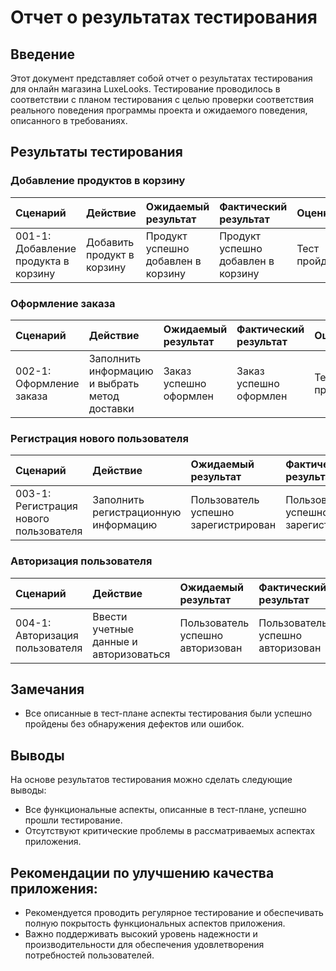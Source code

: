 # Отчет о результатах тестирования

## Введение
Этот документ представляет собой отчет о результатах тестирования для онлайн магазина LuxeLooks. Тестирование проводилось в соответствии с планом тестирования с целью проверки соответствия реального поведения программы проекта и ожидаемого поведения, описанного в требованиях.

## Результаты тестирования

### Добавление продуктов в корзину
| Сценарий | Действие | Ожидаемый результат | Фактический результат | Оценка |
|:---|:---|:---|:---|:---|
| 001-1: Добавление продукта в корзину | Добавить продукт в корзину | Продукт успешно добавлен в корзину | Продукт успешно добавлен в корзину | Тест пройден |

### Оформление заказа
| Сценарий | Действие | Ожидаемый результат | Фактический результат | Оценка |
|:---|:---|:---|:---|:---|
| 002-1: Оформление заказа | Заполнить информацию и выбрать метод доставки | Заказ успешно оформлен | Заказ успешно оформлен | Тест пройден |

### Регистрация нового пользователя
| Сценарий | Действие | Ожидаемый результат | Фактический результат | Оценка |
|:---|:---|:---|:---|:---|
| 003-1: Регистрация нового пользователя | Заполнить регистрационную информацию | Пользователь успешно зарегистрирован | Пользователь успешно зарегистрирован | Тест пройден |

### Авторизация пользователя
| Сценарий | Действие | Ожидаемый результат | Фактический результат | Оценка |
|:---|:---|:---|:---|:---|
| 004-1: Авторизация пользователя | Ввести учетные данные и авторизоваться | Пользователь успешно авторизован | Пользователь успешно авторизован | Тест пройден |

## Замечания
- Все описанные в тест-плане аспекты тестирования были успешно пройдены без обнаружения дефектов или ошибок.

## Выводы
На основе результатов тестирования можно сделать следующие выводы:
- Все функциональные аспекты, описанные в тест-плане, успешно прошли тестирование.
- Отсутствуют критические проблемы в рассматриваемых аспектах приложения.

## Рекомендации по улучшению качества приложения:
- Рекомендуется проводить регулярное тестирование и обеспечивать полную покрытость функциональных аспектов приложения.
- Важно поддерживать высокий уровень надежности и производительности для обеспечения удовлетворения потребностей пользователей.
